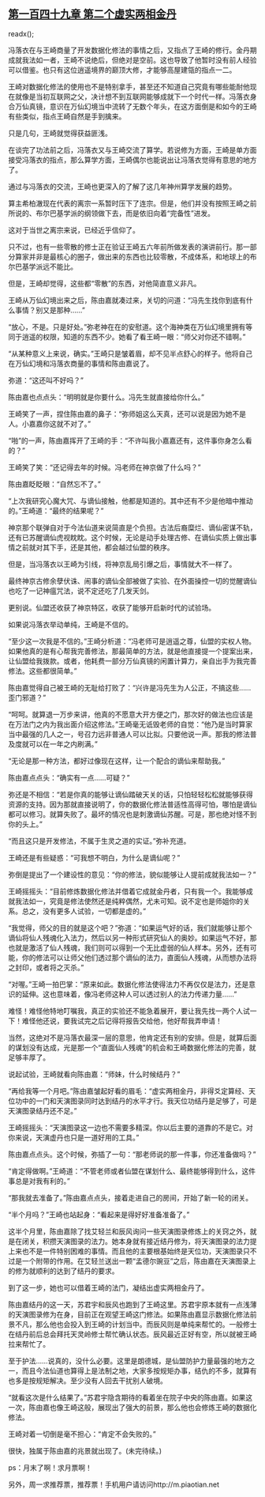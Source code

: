 ## [第一百四十九章 第二个虚实两相金丹](https://www.xxbiquge.com/11_11207/9050327.html)
readx();

  冯落衣在与王崎商量了开发数据化修法的事情之后，又指点了王崎的修行。金丹期成就我法如一者，王崎不说绝后，但绝对是空前。这也导致了他暂时没有前人经验可以借鉴。也只有这位逍遥境界的巅顶大修，才能够高屋建瓴的指点一二。

  王崎对数据化修法的使用也不是特别拿手，甚至还不知道自己究竟有哪些能耐他现在就像是当初互联网之父，决计想不到互联网能够成就下一个时代一样。冯落衣身合万仙真镜，意识在万仙幻境当中流转了无数个年头，在这方面倒是和如今的王崎有些类似，指点王崎自然是手到擒来。

  只是几句，王崎就觉得获益匪浅。

  在谈完了功法前之后，冯落衣又与王崎交流了算学。若说修为方面，王崎是单方面接受冯落衣的指点，那么算学方面，王崎偶尔也能说出让冯落衣觉得有意思的地方了。

  通过与冯落衣的交流，王崎也更深入的了解了这几年神州算学发展的趋势。

  算主希柏澈现在代表的离宗一系暂时压下了连宗。但是，他们并没有按照王崎之前所说的、布尔巴基学派的纲领做下去，而是依旧向着“完备性”进发。

  这对于当世之离宗来说，已经近乎信仰了。

  只不过，也有一些零散的修士正在验证王崎五六年前所做发表的演讲前行。那一部分算家并非是最核心的圈子，做出来的东西也比较零散，不成体系，和地球上的布尔巴基学派远不能比。

  但是，王崎却觉得，这些都“零散”的东西，对他简直意义非凡。

  王崎从万仙幻境出来之后，陈由嘉就凑过来，关切的问道：“冯先生找你到底有什么事情？别又是那种……”

  “放心，不是。只是好处。”弥老神在在的安慰道。这个海神类在万仙幻境里拥有等同于逍遥的权限，知道的东西不少。她看了看王崎一眼：“师父对你还不错啊。”

  “从某种意义上来说，确实。”王崎只是皱着眉，却不见半点舒心的样子。他将自己在万仙幻境和冯落衣商量的事情和陈由嘉说了。

  弥道：“这还叫不好吗？”

  陈由嘉也点点头：“明明就是你要什么。冯先生就直接给你什么。”

  王崎笑了一声，捏住陈由嘉的鼻子：“弥师姐这么天真，还可以说是因为她不是人。小嘉嘉你这就不对了。”

  “啪”的一声，陈由嘉挥开了王崎的手：“不许叫我小嘉嘉还有，这件事你身怎么看的？”

  王崎笑了笑：“还记得去年的时候。冯老师在神京做了什么吗？”

  陈由嘉眨眨眼：“自然忘不了。”

  “上次我研究心魔大咒、与谪仙接触，他都是知道的。其中还有不少是他暗中推动的。”王崎道：“最终的结果呢？”

  神京那个联弹自对于今法仙道来说简直是个负担。古法后裔糜烂、谪仙密谋不轨，还有已苏醒谪仙虎视眈眈。这个时候，无论是动手处理古修、在谪仙实质上做出事情之前就对其下手，还是其他，都会越过仙盟的秩序。

  但是，当冯落衣以王崎为引线，将神京乱局引爆之后，事情就大不一样了。

  最终神京古修余孽伏诛、闹事的谪仙全部被做了实验、在外面操控一切的觉醒谪仙也吃了一记神瘟咒法，说不定还吃了几发天剑。

  更别说。仙盟还收获了神京特区，收获了能够开启新时代的试验场。

  如果说冯落衣举动单纯，王崎是不信的。

  “至少这一次我是不信的。”王崎分析道：“冯老师可是逍遥之尊，仙盟的实权人物。如果他真的是有心帮我完善修法，那最简单的方法，就是他直接提一个提案出来，让仙盟给我拨款。或者，他耗费一部分万仙真镜的闲置计算力，亲自出手为我完善修法。这些都很简单。”

  陈由嘉觉得自己被王崎的无耻给打败了：“兴许是冯先生为人公正，不搞这些……歪门邪道？”

  “呵呵。就算退一万步来讲，他真的不愿意大开方便之门，那次好的做法也应该是在万法门之内为我出面介绍这修法。”王崎毫无诋毁老师的自觉：“他乃是当时算家当中最强的几人之一，号召力远非普通人可以比拟。只要他说一声。那我的修法普及度就可以在一年之内刷满。”

  “无论是那一种方法，都好过像现在这样，让一个配合的谪仙来帮助我。”

  陈由嘉点点头：“确实有一点……可疑？”

  弥还是不相信：“若是你真的能够让谪仙踏破天关的话，只怕轻轻松松就能够获得资源的支持。因为那就直接说明了，你的数据化修法普适性高得可怕，哪怕是谪仙都可以修习。就算失败了。最坏的情况也是刺激谪仙苏醒。可是，那也绝对怪不到你的头上。”

  “而且这只是开发修法，不属于生灵之道的实证。”弥补充道。

  王崎还是有些疑惑：“可我想不明白，为什么是谪仙呢？”

  弥倒是提出了一个建设性的意见：“你的修法，貌似能够让人提前成就我法如一？”

  王崎摇摇头：“目前修炼数据化修法并借着它成就金丹者，只有我一个。我能够成就我法如一，究竟是修法使然还是纯粹偶然，尤未可知。说不定也是师姐你的关系。总之，没有更多人试验，一切都是虚的。”

  “我觉得，师父的目的就是这个吧？”弥道：“如果运气好的话，我们就能够让那个谪仙将仙人残魂化入法力，然后以另一种形式研究仙人的奥妙。如果运气不好，那也就是激活了仙人残魂，我们则可以得到一个无比虚弱的仙人样本。另外，还有可能，你的修法可以让师父他们透过那个谪仙的法力，直面仙人残魂，从而想办法将之封印，或者将之灭杀。”

  “对喔。”王崎一拍巴掌：“原来如此。数据化修法使得法力不再仅仅是法力，还是意识的延伸。这也意味着，像冯老师这种人可以透过别人的法力传递力量……”

  难怪！难怪他特地叮嘱我，真正的实验还不能急着展开，要让我先找一两个人试一下！难怪他还说，要我试完之后记得将报告交给他，他好帮我弄申请！

  当然，这绝对不是冯落衣最深一层的意思，他肯定还有别的安排。但是，就算后面的谋划没有达成，光是那一个“直面仙人残魂”的机会和王崎数据化修法的完善，就足够丰厚了。

  说起试验，王崎就看向陈由嘉：“师妹，什么时候结丹？”

  “再给我等一个月吧。”陈由嘉皱起好看的眉毛：“虚实两相金丹，非得爻定算经、天位功中的一门和天演图录同时达到结丹的水平才行。我天位功结丹是足够了，可是天演图录结丹还不足。”

  王崎摇摇头：“天演图录这一边也不需要多精深。你以后主要的道靠的不是它。对你来说，天演虚丹也只是一道好用的工具。”

  陈由嘉点点头。这个时候，弥插了一句：“那老师说的那一件事，你还准备做吗？”

  “肯定得做啊。”王崎道：“不管老师或者仙盟在谋划什么、最终能够得到什么，这件事总是对我有利的。”

  “那我就去准备了。”陈由嘉点点头，接着走进自己的房间，开始了新一轮的闭关。

  “半个月吗？”王崎也站起身：“看起来是得好好准备准备了。”

  这半个月里，陈由嘉除了找艾轻兰和辰风询问一些天演图录修炼上的关窍之外，就是在闭关，积攒天演图录的法力。她本身就有接近结丹修为，将天演图录的法力提上来也不是一件特别困难的事情。而且他的主要根基始终是天位功，天演图录只不过是一个附带的作用。在艾轻兰送出一颗“孟德尔豌豆”之后，陈由嘉在天演图录上的修为就顺利的达到了结丹的要求。

  到了这一步，她也可以借着王崎的法门，凝结出虚实两相金丹了。

  陈由嘉结丹的这一天，苏君宇和辰风也跑到了王崎这里。苏君宇原本就有一点浅薄的天演图录修为在身，目前正在观望王崎这门修法。如果陈由嘉显示数据化修法前景不凡，那么他也会投入到王崎的计划当中。而辰风则是单纯来帮忙的。一般修士在结丹前后总会拜托天灵岭修士帮忙确认状态。辰风最近正好有空，所以就被王崎拉来帮忙了。

  至于护法……说真的，没什么必要。这里是朗德城，是仙盟防护力量最强的地方之一，而且今法仙道也算得上是法制之地，大家多按规矩办事，结仇的不多，就算有也多是按规矩解决。至少没有人回去干扰别人破境。

  “就看这次是什么结果了。”苏君宇隐含期待的看着坐在院子中央的陈由嘉。如果这一次，陈由嘉也像王崎这般，展现出了强大的前景，那么他也会修炼王崎的数据化修法。

  王崎对着一切倒是毫不担心：“肯定不会失败的。”

  很快，独属于陈由嘉的兆景就出现了。(未完待续。)

  ps：月末了啊！求月票啊！

  另外，周一求推荐票，推荐票！手机用户请访问http://m.piaotian.net
